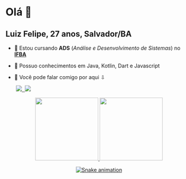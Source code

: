 # Olá 👋
## Luiz Felipe, 27 anos, Salvador/BA

- 🌱 Estou cursando **ADS** (_Análise e Desenvolvimento de Sistemas_) no [**IFBA**](https://pt.wikipedia.org/wiki/Instituto_Federal_da_Bahia)
- 🧠 Possuo conhecimentos em Java, Kotlin, Dart e Javascript
- 📱 Você pode falar comigo por aqui ⇩ <br/>

  <img> <a href = "mailto:fellipe116@gmail.com"><img src = "https://img.shields.io/badge/Gmail-D14836?style=for-the-badge&logo=gmail&logoColor=white"></img>
  <img> <a href = "https://www.linkedin.com/in/luiz-felipe-torres-dev"><img src = "https://img.shields.io/badge/LinkedIn-0077B5?style=for-the-badge&logo=linkedin&logoColor=white"></img></a> 

 
<div align="center">
  <a href="https://github.com/luizfelipetorres">
    <img height="170em" src="https://github-readme-stats.vercel.app/api?username=luizfelipetorres&show_icons=true&theme=dracula&include_all_commits=true&count_private=true"/>
    <img height="170em" src="https://github-readme-stats.vercel.app/api/top-langs/?username=luizfelipetorres&layout=compact&langs_count=7&theme=dracula"/>
  
  ![Snake animation](https://github.com/luizfelipetorres/luizfelipetorres/blob/output/github-contribution-grid-snake.svg)
</div>

